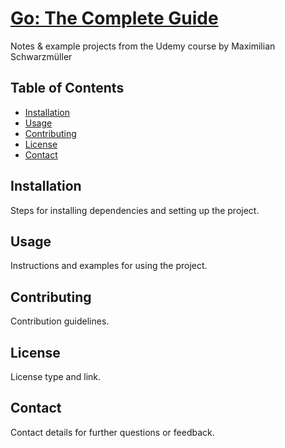 # [Go: The Complete Guide](https://www.udemy.com/course/go-the-complete-guide/)

Notes & example projects from the Udemy course by Maximilian Schwarzmüller

## Table of Contents
- [Installation](#installation)
- [Usage](#usage)
- [Contributing](#contributing)
- [License](#license)
- [Contact](#contact)

## Installation
Steps for installing dependencies and setting up the project.

## Usage
Instructions and examples for using the project.

## Contributing
Contribution guidelines.

## License
License type and link.

## Contact
Contact details for further questions or feedback.
